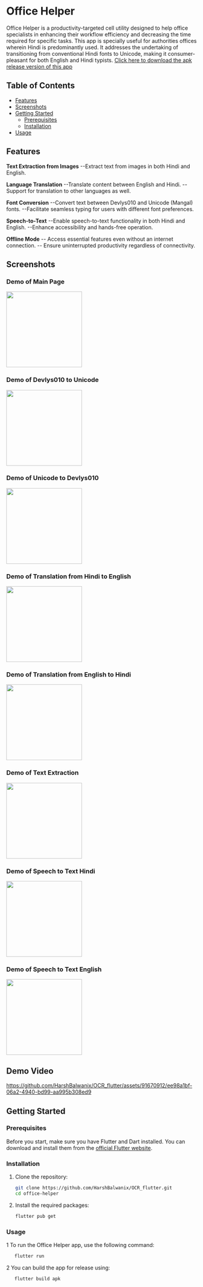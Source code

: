 # Office Helper
Office Helper is a productivity-targeted cell utility designed to help office specialists in enhancing their workflow efficiency and decreasing the time required for specific tasks. This app is specially useful for authorities offices wherein Hindi is predominantly used. It addresses the undertaking of transitioning from conventional Hindi fonts to Unicode, making it consumer-pleasant for both English and Hindi typists.
[Click here to download the apk release version of this app](https://github.com/HarshBalwanix/OCR_flutter/tree/master/Output)

## Table of Contents
- [Features](#features)
- [Screenshots](#screenshots)
- [Getting Started](#getting-started)
  - [Prerequisites](#prerequisites)
  - [Installation](#installation)
- [Usage](#usage)


## Features

**Text Extraction from Images**
 --Extract text from images in both Hindi and English.


  **Language Translation**
 --Translate content between English and Hindi.
 --Support for translation to other languages as well.

 **Font Conversion**
 --Convert text between Devlys010 and Unicode (Mangal) fonts.
 --Facilitate seamless typing for users with different font preferences.

**Speech-to-Text**
 --Enable speech-to-text functionality in both Hindi and English.
 --Enhance accessibility and hands-free operation.

 **Offline Mode**
 -- Access essential features even without an internet connection.
 -- Ensure uninterrupted productivity regardless of connectivity.

## Screenshots
### Demo of Main Page
<img src="https://github.com/HarshBalwanix/OCR_flutter/assets/91670912/358dd217-ae22-47b2-ba50-aeddf1a3ff49" width="200">



### Demo of Devlys010 to Unicode
<img src="https://github.com/HarshBalwanix/OCR_flutter/assets/91670912/77ffe712-5c7f-4448-9454-a05cb7e76652" width="200">

### Demo of Unicode to Devlys010
<img src="https://github.com/HarshBalwanix/OCR_flutter/assets/91670912/c9aff7f0-0f01-4051-9781-729e2fdcb356" width="200">


### Demo of Translation from Hindi to English
<img src="https://github.com/HarshBalwanix/OCR_flutter/assets/91670912/74f3229d-5b02-44a4-a99c-4f2c70f29e8b" width="200">


### Demo of Translation from English to Hindi
<img src="https://github.com/HarshBalwanix/OCR_flutter/assets/91670912/57f814ca-b3f0-4e1f-975d-d6aead7fd395" width="200">


### Demo of Text Extraction
<img src="https://github.com/HarshBalwanix/OCR_flutter/assets/91670912/0b74e7b5-5e3a-4c7f-a0e7-8d1e22b83aae" width="200">


### Demo of Speech to Text Hindi
<img src="https://github.com/HarshBalwanix/OCR_flutter/assets/91670912/89eb016b-5d78-4e8f-8d43-ae071d2679f0" width="200">


### Demo of Speech to Text English
<img src="https://github.com/HarshBalwanix/OCR_flutter/assets/91670912/8b136ef8-7df5-4ee7-a752-6572b606564f" width="200">



## Demo Video
https://github.com/HarshBalwanix/OCR_flutter/assets/91670912/ee98a1bf-06a2-4940-bd99-aa995b308ed9




## Getting Started

### Prerequisites

Before you start, make sure you have Flutter and Dart installed. You can download and install them from the [official Flutter website](https://flutter.dev/docs/get-started/install).

### Installation

1. Clone the repository:

   ```bash
   git clone https://github.com/HarshBalwanix/OCR_flutter.git
   cd office-helper
   ```
2. Install the required packages:
    ```bash
    flutter pub get
    ```
    
### Usage
1 To run the Office Helper app, use the following command:
```bash 
   flutter run
```

2 You can build the app for release using:
```bash 
   flutter build apk
```

